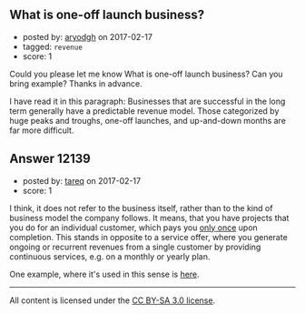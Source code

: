 ## What is one-off launch business?

- posted by: [aryodgh](https://stackexchange.com/users/993450/aryodgh) on 2017-02-17
- tagged: `revenue`
- score: 1

Could you please let me know What is one-off launch business? Can you bring example? Thanks in advance.

I have read it in this paragraph:
Businesses that are successful in the long term generally have a predictable revenue model. Those categorized by huge peaks and troughs, one-off launches, and up-and-down months are far more difficult.


## Answer 12139

- posted by: [tareq](https://stackexchange.com/users/3965207/tareq) on 2017-02-17
- score: 1

<p>I think, it does not refer to the business itself, rather than to the kind of business model the company follows. It means, that you have projects that you do for an individual customer, which pays you <a href="https://en.wiktionary.org/wiki/one-off" rel="nofollow noreferrer">only once</a> upon completion. This stands in opposite to a service offer, where you generate ongoing or recurrent revenues from a single customer by providing continuous services, e.g. on a monthly or yearly plan.</p>

<p>One example, where it's used in this sense is <a href="http://www.businessitessentials.com/one-off-job" rel="nofollow noreferrer">here</a>.</p>




---

All content is licensed under the [CC BY-SA 3.0 license](https://creativecommons.org/licenses/by-sa/3.0/).
